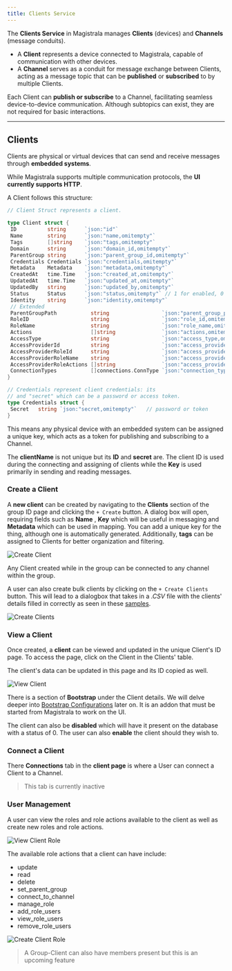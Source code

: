 ```yaml
---
title: Clients Service
---
```


The **Clients Service** in Magistrala manages **Clients** (devices) and **Channels** (message conduits).

- A **Client** represents a device connected to Magistrala, capable of communication with other devices.
- A **Channel** serves as a conduit for message exchange between Clients, acting as a message topic that can be **published** or **subscribed** to by multiple Clients.

Each Client can **publish or subscribe** to a Channel, facilitating seamless device-to-device communication. Although subtopics can exist, they are not required for basic interactions.

---

## **Clients**

Clients are physical or virtual devices that can send and receive messages through **embedded systems**.

While Magistrala supports multiple communication protocols, the **UI currently supports HTTP**.

A Client follows this structure:

```go
// Client Struct represents a client.

type Client struct {
 ID          string      `json:"id"`
 Name        string      `json:"name,omitempty"`
 Tags        []string    `json:"tags,omitempty"`
 Domain      string      `json:"domain_id,omitempty"`
 ParentGroup string      `json:"parent_group_id,omitempty"`
 Credentials Credentials `json:"credentials,omitempty"`
 Metadata    Metadata    `json:"metadata,omitempty"`
 CreatedAt   time.Time   `json:"created_at,omitempty"`
 UpdatedAt   time.Time   `json:"updated_at,omitempty"`
 UpdatedBy   string      `json:"updated_by,omitempty"`
 Status      Status      `json:"status,omitempty"` // 1 for enabled, 0 for disabled
 Identity    string      `json:"identity,omitempty"`
 // Extended
 ParentGroupPath           string                 `json:"parent_group_path,omitempty"`
 RoleID                    string                 `json:"role_id,omitempty"`
 RoleName                  string                 `json:"role_name,omitempty"`
 Actions                   []string               `json:"actions,omitempty"`
 AccessType                string                 `json:"access_type,omitempty"`
 AccessProviderId          string                 `json:"access_provider_id,omitempty"`
 AccessProviderRoleId      string                 `json:"access_provider_role_id,omitempty"`
 AccessProviderRoleName    string                 `json:"access_provider_role_name,omitempty"`
 AccessProviderRoleActions []string               `json:"access_provider_role_actions,omitempty"`
 ConnectionTypes           []connections.ConnType `json:"connection_types,omitempty"`
}

// Credentials represent client credentials: its
// and "secret" which can be a password or access token.
type Credentials struct {
 Secret   string `json:"secret,omitempty"`   // password or token
}

```

This means any physical device with an embedded system can be assigned a unique key, which acts as a token for publishing and subscribing to a Channel.

The **clientName** is not unique but its **ID** and **secret** are.
The client ID is used during the connecting and assigning of clients while the **Key** is used primarily in sending and reading messages.

### Create a Client

A **new client** can be created by navigating to the **Clients** section of the group ID page and clicking the `+ Create` button.
A dialog box will open, requiring fields such as **Name** , **Key** which will be useful in messaging and **Metadata** which can be used in mapping.
You can add a unique key for the thing, although one is automatically generated.
Additionally, **tags** can be assigned to Clients for better organization and filtering.

![Create Client](../docs/img/users-guide/create-client.png)

Any Client created while in the group can be connected to any channel within the group.

A user can also create bulk clients by clicking on the `+ Create Clients` button. This will lead to a dialogbox that takes in a _.CSV_  file with the clients' details filled in correctly as seen in these [samples](https://github.com/absmach/magistrala-ui/tree/main/samples).

![Create Clients](../docs/img/users-guide/clients-create.png)

### View a Client

Once created, a **client** can be viewed and updated in the unique Client's ID page. To access the page, click on the Client in the Clients' table.

The client's data can be updated in this page and its ID copied as well.

![View Client](../docs/img/users-guide/group-client-view2.png)

There is a section of **Bootstrap** under the Client details. We will delve deeper into [Bootstrap Configurations][Bootstraps] later on. It is an addon that must be started from Magistrala to work on the UI.

The client can also be **disabled** which will have it present on the database with a status of 0. The user can also **enable** the client should they wish to.

### Connect a Client

There **Connections** tab in the **client page** is where a User can connect a Client to a Channel.

> This tab is currently inactive

### User Management

A user can view the roles and role actions available to the client as well as create new roles and role actions.

![View Client Role](../docs/img/users-guide/group-client-role-view3.png)

The available role actions that a client can have include:

- update
- read
- delete
- set_parent_group
- connect_to_channel
- manage_role
- add_role_users
- view_role_users
- remove_role_users

![Create Client Role](../docs/img/users-guide/group-client-role-create.png)

> A Group-Client can also have members present but this is an upcoming feature

[Bootstraps]: bootstraps.md

